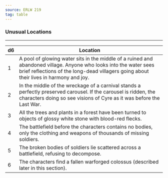 ```yaml
---
source: ERLW 219
tag: table
---
```


### Unusual Locations
---
|d6|Location|
|----|------------|
|1|A pool of glowing water sits in the middle of a ruined and abandoned village. Anyone who looks into the water sees brief reflections of the long-dead villagers going about their lives in harmony and joy.|
|2|In the middle of the wreckage of a carnival stands a perfectly preserved carousel. If the carousel is ridden, the characters doing so see visions of Cyre as it was before the Last War.|
|3|All the trees and plants in a forest have been turned to objects of glossy white stone with blood-red flecks.|
|4|The battlefield before the characters contains no bodies, only the clothing and weapons of thousands of missing soldiers.|
|5|The broken bodies of soldiers lie scattered across a battlefield, refusing to decompose.|
|6|The characters find a fallen warforged colossus (described later in this section).|
